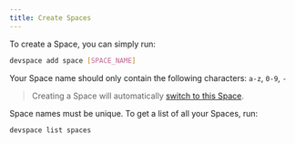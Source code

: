 ```yaml
---
title: Create Spaces
---
```


To create a Space, you can simply run:
```bash
devspace add space [SPACE_NAME]
```
Your Space name should only contain the following characters: `a-z`, `0-9`, `-`

> Creating a Space will automatically [switch to this Space](/docs/cloud/spaces/switch-spaces).

Space names must be unique. To get a list of all your Spaces, run:
```bash
devspace list spaces
```
